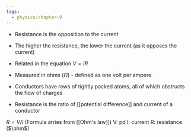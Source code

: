 ```yaml
---
tags:
  - physics/chapter-9
---
```

- Resistance is the opposition to the current
- The higher the resistance, the lower the current (as it opposes the current)
- Related in the equation $V=IR$
- Measured in ohms ($\Omega$) - defined as one volt per ampere

- Conductors have rows of tightly packed atoms, all of which obstructs the flow of charges
- Resistance is the ratio of [[potential difference]] and current of a conductor

$R = V/I$ (Formula arries from [[Ohm's law]])
V: pd
I: current
R: resistance ($\ohm$)

